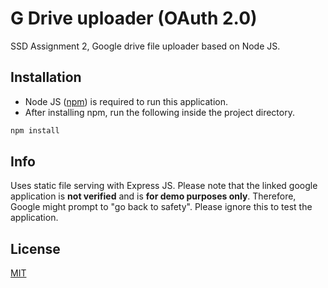 # G Drive uploader (OAuth 2.0)

SSD Assignment 2, Google drive file uploader based on Node JS.

## Installation

* Node JS ([npm](https://nodejs.org/en/)) is required to run this application.
* After installing npm, run the following inside the project directory.

```bash
npm install
```

## Info
Uses static file serving with Express JS. Please note that the linked google application is **not verified** and is **for demo purposes only**. Therefore, Google might prompt to "go back to safety". Please ignore this to test the application.

## License
[MIT](https://choosealicense.com/licenses/mit/)